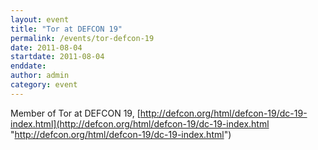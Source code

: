 ```yaml
---
layout: event
title: "Tor at DEFCON 19"
permalink: /events/tor-defcon-19
date: 2011-08-04
startdate: 2011-08-04
enddate:
author: admin
category: event
---
```


Member of Tor at DEFCON 19, [http://defcon.org/html/defcon-19/dc-19-index.html](http://defcon.org/html/defcon-19/dc-19-index.html "http://defcon.org/html/defcon-19/dc-19-index.html")

